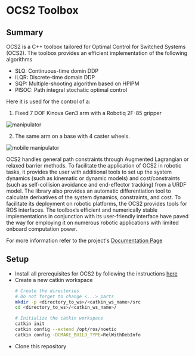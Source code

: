 # OCS2 Toolbox

## Summary
OCS2 is a C++ toolbox tailored for Optimal Control for Switched Systems (OCS2). The toolbox provides an efficient implementation of the following algorithms

* SLQ: Continuous-time domin DDP
* iLQR: Discrete-time domain DDP
* SQP: Multiple-shooting algorithm based on HPIPM
* PISOC: Path integral stochatic optimal control

Here it is used for the control of a:

1. Fixed 7 DOF Kinova Gen3 arm with a Robotiq 2F-85 gripper

![manipulator](https://i.imgur.com/d6nmfcN.gif)

2. The same arm on a base with 4 caster wheels.

![mobile manipulator](https://i.imgur.com/f6akezz.gif)

OCS2 handles general path constraints through Augmented Lagrangian or relaxed barrier methods. To facilitate the application of OCS2 in robotic tasks, it provides the user with additional tools to set up the system dynamics (such as kinematic or dynamic models) and cost/constraints (such as self-collision avoidance and end-effector tracking) from a URDF model. The library also provides an automatic differentiation tool to calculate derivatives of the system dynamics, constraints, and cost. To facilitate its deployment on robotic platforms, the OCS2 provides tools for ROS interfaces. The toolbox’s efficient and numerically stable implementations in conjunction with its user-friendly interface have paved the way for employing it on numerous robotic applications with limited onboard computation power.

For more information refer to the project's [Documentation Page](https://leggedrobotics.github.io/ocs2/) 

## Setup

* Install all prerequisites for OCS2 by following the instructions [here](https://leggedrobotics.github.io/ocs2/installation.html)
* Create a new catkin workspace
  ```bash
  # Create the directories
  # Do not forget to change <...> parts
  mkdir -p <directory_to_ws>/<catkin_ws_name>/src
  cd <directory_to_ws>/<catkin_ws_name>/
  
  # Initialize the catkin workspace
  catkin init
  catkin config --extend /opt/ros/noetic
  catkin config -DCMAKE_BUILD_TYPE=RelWithDebInfo
  ```
* Clone this repository
